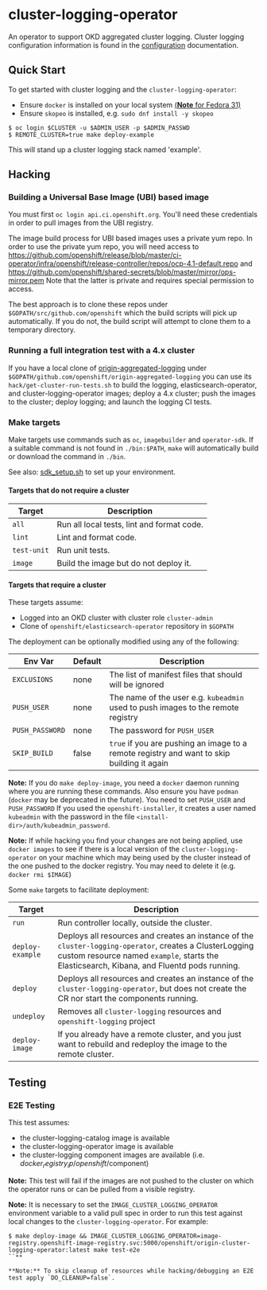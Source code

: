 # cluster-logging-operator

An operator to support OKD aggregated cluster logging.  Cluster logging configuration information
is found in the [configuration](./docs/configuration.md) documentation.

## Quick Start

To get started with cluster logging and the `cluster-logging-operator`:
* Ensure `docker` is installed on your local system [(**Note** for Fedora 31)](./docs/fedora31.md)
* Ensure `skopeo` is installed, e.g. `sudo dnf install -y skopeo`
```
$ oc login $CLUSTER -u $ADMIN_USER -p $ADMIN_PASSWD
$ REMOTE_CLUSTER=true make deploy-example
```
This will stand up a cluster logging stack named 'example'.


## Hacking

### Building a Universal Base Image (UBI) based image

You must first `oc login api.ci.openshift.org`.  You'll need these credentials in order
to pull images from the UBI registry.

The image build process for UBI based images uses a private yum repo.
In order to use the private yum repo, you will need access to
https://github.com/openshift/release/blob/master/ci-operator/infra/openshift/release-controller/repos/ocp-4.1-default.repo
and
https://github.com/openshift/shared-secrets/blob/master/mirror/ops-mirror.pem
Note that the latter is private and requires special permission to access.

The best approach is to clone these repos under `$GOPATH/src/github.com/openshift`
which the build scripts will pick up automatically.  If you do not, the build script
will attempt to clone them to a temporary directory.

### Running a full integration test with a 4.x cluster

If you have a local clone of [origin-aggregated-logging](https://github.com/openshift/origin-aggregated-logging)
under `$GOPATH/github.com/openshift/origin-aggregated-logging` you can use its `hack/get-cluster-run-tests.sh`
to build the logging, elasticsearch-operator, and cluster-logging-operator images; deploy a 4.x cluster;
push the images to the cluster; deploy logging; and launch the logging CI tests.


### Make targets

Make targets use commands such as `oc`, `imagebuilder` and `operator-sdk`.  If a
suitable command is not found in `./bin:$PATH`, `make` will automatically build
or download the command in `./bin`.

See also: [sdk_setup.sh](https://raw.githubusercontent.com/openshift/origin-aggregated-logging/master/hack/sdk_setup.sh) to set up your environment.

#### Targets that do not require a cluster

|Target|Description|
|-----|------------------------------------------|
|`all`|Run all local tests, lint and format code.|
|`lint`|Lint and format code.|
|`test-unit`|Run unit tests.|
|`image`|Build the image but do not deploy it.|

#### Targets that require a cluster

These targets assume:
* Logged into an OKD cluster with cluster role `cluster-admin`
* Clone of `openshift/elasticsearch-operator` repository in `$GOPATH`

The deployment can be optionally modified using any of the following:

| Env Var | Default | Description|
|---------|---------|------------|
|`EXCLUSIONS`|none|The list of manifest files that should will be ignored|
|`PUSH_USER`|none|The name of the user e.g. `kubeadmin` used to push images to the remote registry|
|`PUSH_PASSWORD`|none|The password for `PUSH_USER`|
|`SKIP_BUILD`|false|`true` if you are pushing an image to a remote registry and want to skip building it again|

**Note:** If you do `make deploy-image`, you need a `docker` daemon running
where you are running these commands.  Also ensure you have `podman` (`docker`
may be deprecated in the future). You need to set `PUSH_USER` and
`PUSH_PASSWORD` If you used the `openshift-installer`, it creates a user named
`kubeadmin` with the password in the file
`<install-dir>/auth/kubeadmin_password`.

**Note:**  If while hacking you find your changes are not being applied, use
`docker images` to see if there is a local version of the `cluster-logging-operator`
on your machine which may being used by the cluster instead of the one pushed to
the docker registry.  You may need to delete it (e.g. `docker rmi $IMAGE`)

Some `make` targets to facilitate deployment:

|Target|Description|
|------|-----------|
|`run`| Run controller locally, outside the cluster. |
|`deploy-example`|Deploys all resources and creates an instance of the `cluster-logging-operator`, creates a ClusterLogging custom resource named `example`, starts the Elasticsearch, Kibana, and Fluentd pods running.|
|`deploy`|Deploys all resources and creates an instance of the `cluster-logging-operator`, but does not create the CR nor start the components running.|
|`undeploy`|Removes all `cluster-logging` resources and `openshift-logging` project|
|`deploy-image`|If you already have a remote cluster, and you just want to rebuild and redeploy the image to the remote cluster.|

## Testing

### E2E Testing

This test assumes:
* the cluster-logging-catalog image is available
* the cluster-logging-operator image is available
* the cluster-logging component images are available (i.e. $docker_registry_ip/openshift/$component)

**Note:** This test will fail if the images are not pushed to the cluster
on which the operator runs or can be pulled from a visible registry.

**Note:** It is necessary to set the `IMAGE_CLUSTER_LOGGING_OPERATOR` environment variable to a valid pull spec
in order to run this test against local changes to the `cluster-logging-operator`. For example:
```
$ make deploy-image && IMAGE_CLUSTER_LOGGING_OPERATOR=image-registry.openshift-image-registry.svc:5000/openshift/origin-cluster-logging-operator:latest make test-e2e
``**

**Note:** To skip cleanup of resources while hacking/debugging an E2E test apply `DO_CLEANUP=false`.
